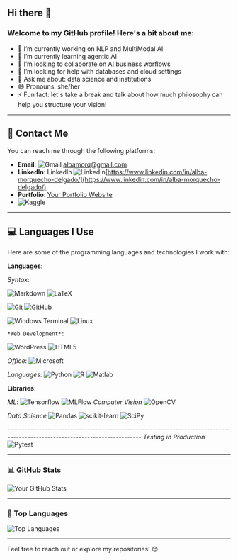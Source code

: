 ## Hi there 👋
### Welcome to my GitHub profile! Here's a bit about me:

<!--
**AMorQ/AMorQ** is a ✨ _special_ ✨ repository because its `README.md` (this file) appears on your GitHub profile.
-->

- 🔭 I’m currently working on NLP and MultiModal AI
- 🌱 I’m currently learning agentic AI
- 👯 I’m looking to collaborate on AI business worflows
- 🤔 I’m looking for help with databases and cloud settings
- 💬 Ask me about: data science and institutions
- 😄 Pronouns: she/her
- ⚡ Fun fact: let's take a break and talk about how much philosophy can help you structure your vision!



---

## 🔗 Contact Me
You can reach me through the following platforms:
- **Email**: ![Gmail](https://img.shields.io/badge/Gmail-D14836?style=for-the-badge&logo=gmail&logoColor=white)
  [albamorq@gmail.com](mailto:albamorq@gmail.com)
- **LinkedIn**: LinkedIn	![LinkedIn](https://img.shields.io/badge/linkedin-%230077B5.svg?style=for-the-badge&logo=linkedin&logoColor=white)[https://www.linkedin.com/in/alba-morquecho-delgado/](https://www.linkedin.com/in/alba-morquecho-delgado/)
- **Portfolio**: [Your Portfolio Website](https://yourwebsite.com)
- ![Kaggle](https://img.shields.io/badge/Kaggle-035a7d?style=for-the-badge&logo=kaggle&logoColor=white)

---

## 💻 Languages I Use
Here are some of the programming languages and technologies I work with:

**Languages**:

*Syntax*:

![Markdown](https://img.shields.io/badge/Markdown-000000.svg?style=for-the-badge&logo=Markdown&logoColor=white)
![LaTeX](https://img.shields.io/badge/latex-%23008080.svg?style=for-the-badge&logo=latex&logoColor=white)

![Git](https://img.shields.io/badge/Git-F05032.svg?style=for-the-badge&logo=Git&logoColor=white)
![GitHub](https://img.shields.io/badge/GitHub-e89282.svg?style=for-the-badge&logo=GitHub&logoColor=white)

![Windows Terminal](https://img.shields.io/badge/Windows%20Terminal-%234D4D4D.svg?style=for-the-badge&logo=windows-terminal&logoColor=white)
![Linux](https://img.shields.io/badge/Linux-0078D6?style=for-the-badge&logo=linux&logoColor=white)

    *Web Development*:
![WordPress](https://img.shields.io/badge/WordPress-%23117AC9.svg?style=for-the-badge&logo=WordPress&logoColor=white)
![HTML5](https://img.shields.io/badge/html5-%23E34F26.svg?style=for-the-badge&logo=html5&logoColor=white)

  *Office*:
![Microsoft](https://img.shields.io/badge/Microsoft-0078D4?style=for-the-badge&logo=microsoft&logoColor=white)

  *Languages*:
![Python](https://img.shields.io/badge/python-3670A0?style=for-the-badge&logo=python&logoColor=ffdd54)
![R](https://img.shields.io/badge/r-%23276DC3.svg?style=for-the-badge&logo=r&logoColor=white)
![Matlab](https://img.shields.io/badge/Matlab-8A2BE2?style=for-the-badge&logo=matlab&logoColor=white)

**Libraries**:

  *ML*:
![Tensorflow](https://img.shields.io/badge/Tensorflow-8A2BE2?style=for-the-badge&logo=tensorflow&logoColor=white)
![MLFlow](https://img.shields.io/badge/MLFlow-8A2BE2?style=for-the-badge&logo=mlflow&logoColor=white)
  *Computer Vision*
![OpenCV](https://img.shields.io/badge/opencv-%23white.svg?style=for-the-badge&logo=opencv&logoColor=white)

  *Data Science*
![Pandas](https://img.shields.io/badge/Pandas-8A2BE2?style=for-the-badge&logo=pandas&logoColor=white)
![scikit-learn](https://img.shields.io/badge/scikit--learn-%23F7931E.svg?style=for-the-badge&logo=scikit-learn&logoColor=white)
![SciPy](https://img.shields.io/badge/SciPy-%230C55A5.svg?style=for-the-badge&logo=scipy&logoColor=%white)

-----------------------------------------------------------------------------------------------------------------------------  *Testing in Production*
![Pytest](https://img.shields.io/badge/pytest-%23ffffff.svg?style=for-the-badge&logo=pytest&logoColor=2f9fe3)

_____________________________________________________________________________________________________________________________

### 📊 GitHub Stats
![Your GitHub Stats](https://github-readme-stats.vercel.app/api?username=AMorQ&show_icons=true&theme=radical)

---

### 🌟 Top Languages
![Top Languages](https://github-readme-stats.vercel.app/api/top-langs/?username=AMorQ&layout=compact&theme=radical)

---

Feel free to reach out or explore my repositories! 😊
